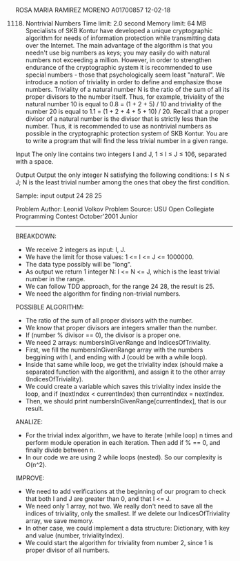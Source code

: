 ROSA MARIA RAMIREZ MORENO
A01700857
12-02-18

1118. Nontrivial Numbers
Time limit: 2.0 second
Memory limit: 64 MB
Specialists of SKB Kontur have developed a unique cryptographic algorithm for needs of information protection while transmitting data over the Internet. The main advantage of the algorithm is that you needn't use big numbers as keys; you may easily do with natural numbers not exceeding a million. However, in order to strengthen endurance of the cryptographic system it is recommended to use special numbers - those that psychologically seem least "natural". We introduce a notion of triviality in order to define and emphasize those numbers.
Triviality of a natural number N is the ratio of the sum of all its proper divisors to the number itself. Thus, for example, triviality of the natural number 10 is equal to 0.8 = (1 + 2 + 5) / 10 and triviality of the number 20 is equal to 1.1 = (1 + 2 + 4 + 5 + 10) / 20. Recall that a proper divisor of a natural number is the divisor that is strictly less than the number.
Thus, it is recommended to use as nontrivial numbers as possible in the cryptographic protection system of SKB Kontur. You are to write a program that will find the less trivial number in a given range.

Input
The only line contains two integers I and J, 1 ≤ I ≤ J ≤ 106, separated with a space.

Output
Output the only integer N satisfying the following conditions:
I ≤ N ≤ J;
N is the least trivial number among the ones that obey the first condition.

Sample:
input	output
24 28   25

Problem Author: Leonid Volkov
Problem Source: USU Open Collegiate Programming Contest October'2001 Junior 

----------------------------------------------------------------------------------

BREAKDOWN:
- We receive 2 integers as input: I, J.
- We have the limit for those values: 1 <= I <= J <= 1000000.
- The data type possibly will be "long".
- As output we return 1 integer N: I <= N <= J, which is the least trivial number in the range.
- We can follow TDD approach, for the range 24 28, the result is 25.
- We need the algorithm for finding non-trivial numbers.

POSSIBLE ALGORITHM:
- The ratio of the sum of all proper divisors with the number.
- We know that proper divisors are integers smaller than the number.
- If (number % divisor == 0), the divisor is a proper one.
- We need 2 arrays: numbersInGivenRange and IndicesOfTriviality.
- First, we fill the numbersInGivenRange array with the numbers beggining with I, and ending with J (could be with a while loop).
- Inside that same while loop, we get the triviality index (should make a separated function with the algorithm), and assign it to the other array (IndicesOfTriviality).
- We could create a variable which saves this triviality index inside the loop, and if (nextIndex < currentIndex) then currentIndex = nextIndex.
- Then, we should print numbersInGivenRange[currentIndex], that is our result.

ANALIZE:
- For the trivial index algorithm, we have to iterate (while loop) n times and perform module operation in each iteration. Then add if % == 0, and finally divide between n.
- In our code we are using 2 while loops (nested). So our complexity is O(n^2).

IMPROVE:
- We need to add verifications at the beginning of our program to check that both I and J are greater than 0, and that I <= J.
- We need only 1 array, not two. We really don't need to save all the indices of triviality, only the smallest. If we delete our IndicesOfTriviality array, we save memory.
- In other case, we could implement a data structure: Dictionary, with key and value (number, trivialityIndex).
- We could start the algorithm for triviality from number 2, since 1 is proper divisor of all numbers.